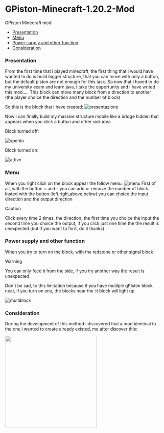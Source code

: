 # GPiston-Minecraft-1.20.2-Mod
GPiston Minecraft mod
- [Presentation](#presentation)
- [Menu](#menu)
- [Power supply and other function](#power_supply)
- [Consideration](#consideration)

### <a name="presentation"> Presentation </a>
From the first time that i played minecraft, the first thing that i would have wanted to do is build bigger structure, that you can move with only a button, but the default piston are not enough for this task. So now that i haved to do my university exam and learn java, i take the opportunity and i have writed this mod.....   This block can move many block from a direction to another (the player choice the direction and the number of block)

So this is the block that i have created:
![presentazione](https://github.com/L-amichevoleprogrammatorediquartiere/GPiston-Minecraft-Mod/assets/64810680/81faf244-6de0-4eff-a113-676b249347a3)

Now i can finally build my massive structure mobile like a bridge hidden that appears when you click a button and other sick idea

Block turned off:

![spento](https://github.com/L-amichevoleprogrammatorediquartiere/GPiston-Minecraft-Mod/assets/64810680/889faade-4b5e-4dd3-aaa0-67ae3984b20a)

Block turned on:

![attivo](https://github.com/L-amichevoleprogrammatorediquartiere/GPiston-Minecraft-Mod/assets/64810680/c9b552de-918f-4ee0-a4e9-d2efb675679f)

### <a name="menu"> Menu </a>
When you right click on the block appear the follow menu:
![menu](https://github.com/L-amichevoleprogrammatorediquartiere/GPiston-Minecraft-Mod/assets/64810680/336f5ab9-d877-4eb2-ab96-f5a5ff1bfad1)
First of all, with the button + and - you can add or remove the number of block.
Insted with the button (left,right,above,below) you can choice the input direction and the output direction
> [!CAUTION]
> Click every time 2 times, the direction, the first time you choice the input the second time you choice the output, if you click just one time the the result is unexpected (but if you want to fix it, do it thanks)

### <a name="power_supply"> Power supply and other function</a>
When you try to turn on the block, with the redstone or other signal block
> [!WARNING]
> You can only feed it from the side, if you try another way the result is unexpected

Don't be sad, to this limitation because if you have mutilple gPiston block near, if you turn on one, the blocks near the lit block will light up:

![multiblock](https://github.com/L-amichevoleprogrammatorediquartiere/GPiston-Minecraft-Mod/assets/64810680/e88b2a41-1d47-4668-8302-1eba47c256f3)


### <a name="consideration"> Consideration </a>
During the development of this method i discovered that a mod identical to the one i wanted to create already existed, me after discover this:

<img src="https://github.com/L-amichevoleprogrammatorediquartiere/GPiston-Minecraft-Mod/assets/64810680/44ede74a-a737-4ef2-90e9-62ba3d3b3ae5" width="300" height="300">
